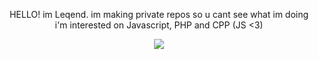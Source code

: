 
<p align="center">
 HELLO! im Leqend. im making private repos so u cant see what im doing<br>i'm interested on Javascript, PHP and CPP (JS <3)
</p>

<p align="center">
  <img src="https://discord.c99.nl/widget/theme-2/852584345998065704.png">
</p>
